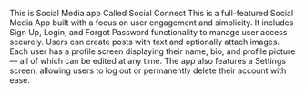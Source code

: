 This is Social Media app Called Social Connect
This is a full-featured Social Media App built with a focus on user engagement and simplicity. It includes Sign Up, Login, and Forgot Password functionality to manage user access securely. Users can create posts with text and optionally attach images. Each user has a profile screen displaying their name, bio, and profile picture — all of which can be edited at any time. The app also features a Settings screen, allowing users to log out or permanently delete their account with ease.
